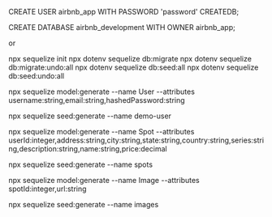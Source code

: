 CREATE USER airbnb_app WITH PASSWORD 'password' CREATEDB;

CREATE DATABASE airbnb_development WITH OWNER airbnb_app;

or

npx sequelize init
npx dotenv sequelize db:migrate
npx dotenv sequelize db:migrate:undo:all
npx dotenv sequelize db:seed:all
npx dotenv sequelize db:seed:undo:all

npx sequelize model:generate --name User --attributes username:string,email:string,hashedPassword:string

npx sequelize seed:generate --name demo-user


npx sequelize model:generate --name Spot --attributes userId:integer,address:string,city:string,state:string,country:string,series:string,description:string,name:string,price:decimal

npx sequelize seed:generate --name spots

npx sequelize model:generate --name Image --attributes spotId:integer,url:string

npx sequelize seed:generate --name images
